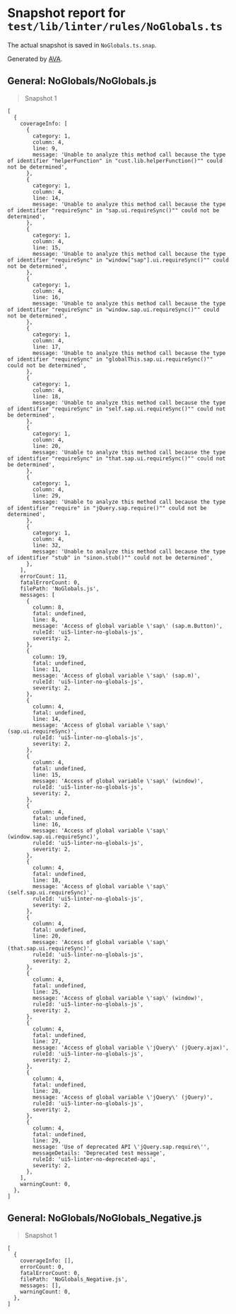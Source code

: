 # Snapshot report for `test/lib/linter/rules/NoGlobals.ts`

The actual snapshot is saved in `NoGlobals.ts.snap`.

Generated by [AVA](https://avajs.dev).

## General: NoGlobals/NoGlobals.js

> Snapshot 1

    [
      {
        coverageInfo: [
          {
            category: 1,
            column: 4,
            line: 9,
            message: 'Unable to analyze this method call because the type of identifier "helperFunction" in "cust.lib.helperFunction()"" could not be determined',
          },
          {
            category: 1,
            column: 4,
            line: 14,
            message: 'Unable to analyze this method call because the type of identifier "requireSync" in "sap.ui.requireSync()"" could not be determined',
          },
          {
            category: 1,
            column: 4,
            line: 15,
            message: 'Unable to analyze this method call because the type of identifier "requireSync" in "window["sap"].ui.requireSync()"" could not be determined',
          },
          {
            category: 1,
            column: 4,
            line: 16,
            message: 'Unable to analyze this method call because the type of identifier "requireSync" in "window.sap.ui.requireSync()"" could not be determined',
          },
          {
            category: 1,
            column: 4,
            line: 17,
            message: 'Unable to analyze this method call because the type of identifier "requireSync" in "globalThis.sap.ui.requireSync()"" could not be determined',
          },
          {
            category: 1,
            column: 4,
            line: 18,
            message: 'Unable to analyze this method call because the type of identifier "requireSync" in "self.sap.ui.requireSync()"" could not be determined',
          },
          {
            category: 1,
            column: 4,
            line: 20,
            message: 'Unable to analyze this method call because the type of identifier "requireSync" in "that.sap.ui.requireSync()"" could not be determined',
          },
          {
            category: 1,
            column: 4,
            line: 29,
            message: 'Unable to analyze this method call because the type of identifier "require" in "jQuery.sap.require()"" could not be determined',
          },
          {
            category: 1,
            column: 4,
            line: 32,
            message: 'Unable to analyze this method call because the type of identifier "stub" in "sinon.stub()"" could not be determined',
          },
        ],
        errorCount: 11,
        fatalErrorCount: 0,
        filePath: 'NoGlobals.js',
        messages: [
          {
            column: 8,
            fatal: undefined,
            line: 8,
            message: 'Access of global variable \'sap\' (sap.m.Button)',
            ruleId: 'ui5-linter-no-globals-js',
            severity: 2,
          },
          {
            column: 19,
            fatal: undefined,
            line: 11,
            message: 'Access of global variable \'sap\' (sap.m)',
            ruleId: 'ui5-linter-no-globals-js',
            severity: 2,
          },
          {
            column: 4,
            fatal: undefined,
            line: 14,
            message: 'Access of global variable \'sap\' (sap.ui.requireSync)',
            ruleId: 'ui5-linter-no-globals-js',
            severity: 2,
          },
          {
            column: 4,
            fatal: undefined,
            line: 15,
            message: 'Access of global variable \'sap\' (window)',
            ruleId: 'ui5-linter-no-globals-js',
            severity: 2,
          },
          {
            column: 4,
            fatal: undefined,
            line: 16,
            message: 'Access of global variable \'sap\' (window.sap.ui.requireSync)',
            ruleId: 'ui5-linter-no-globals-js',
            severity: 2,
          },
          {
            column: 4,
            fatal: undefined,
            line: 18,
            message: 'Access of global variable \'sap\' (self.sap.ui.requireSync)',
            ruleId: 'ui5-linter-no-globals-js',
            severity: 2,
          },
          {
            column: 4,
            fatal: undefined,
            line: 20,
            message: 'Access of global variable \'sap\' (that.sap.ui.requireSync)',
            ruleId: 'ui5-linter-no-globals-js',
            severity: 2,
          },
          {
            column: 4,
            fatal: undefined,
            line: 25,
            message: 'Access of global variable \'sap\' (window)',
            ruleId: 'ui5-linter-no-globals-js',
            severity: 2,
          },
          {
            column: 4,
            fatal: undefined,
            line: 27,
            message: 'Access of global variable \'jQuery\' (jQuery.ajax)',
            ruleId: 'ui5-linter-no-globals-js',
            severity: 2,
          },
          {
            column: 4,
            fatal: undefined,
            line: 28,
            message: 'Access of global variable \'jQuery\' (jQuery)',
            ruleId: 'ui5-linter-no-globals-js',
            severity: 2,
          },
          {
            column: 4,
            fatal: undefined,
            line: 29,
            message: 'Use of deprecated API \'jQuery.sap.require\'',
            messageDetails: 'Deprecated test message',
            ruleId: 'ui5-linter-no-deprecated-api',
            severity: 2,
          },
        ],
        warningCount: 0,
      },
    ]

## General: NoGlobals/NoGlobals_Negative.js

> Snapshot 1

    [
      {
        coverageInfo: [],
        errorCount: 0,
        fatalErrorCount: 0,
        filePath: 'NoGlobals_Negative.js',
        messages: [],
        warningCount: 0,
      },
    ]
